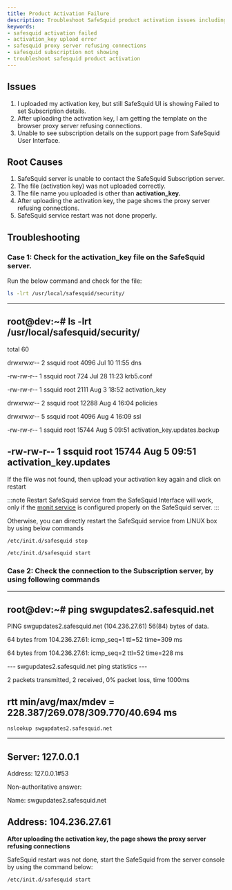```yaml
---
title: Product Activation Failure  
description: Troubleshoot SafeSquid product activation issues including failed subscription details, UI errors, and proxy server connection problems. Follow step-by-step solutions for proper activation key handling, SafeSquid restarts, and connectivity to the subscription server.  
keywords:  
- safesquid activation failed  
- activation_key upload error  
- safesquid proxy server refusing connections  
- safesquid subscription not showing  
- troubleshoot safesquid product activation  
---
```


## Issues
1.  I uploaded my activation key, but still SafeSquid UI is showing Failed to set Subscription details.
1.  After uploading the activation key, I am getting the template on the browser proxy server refusing connections.
1.  Unable to see subscription details on the support page from SafeSquid User Interface.

## Root Causes

1.  SafeSquid server is unable to contact the SafeSquid Subscription server.
1.  The file (activation key) was not uploaded correctly.
1.  The file name you uploaded is other than **activation_key.**
1.  After uploading the activation key, the page shows the proxy server refusing connections.
1.  SafeSquid service restart was not done properly.

## Troubleshooting
### Case 1: Check for the activation_key file on the SafeSquid server.
Run the below command and check for the file:

```bash
ls -lrt /usr/local/safesquid/security/
```
  ---------------------------------------------------------------------------
  root@dev:~# ls -lrt /usr/local/safesquid/security/
  ---------------------------------------------------------------------------
  total 60

  drwxrwxr-- 2 ssquid root 4096 Jul 10 11:55 dns

  -rw-rw-r-- 1 ssquid root 724 Jul 28 11:23 krb5.conf

  -rw-rw-r-- 1 ssquid root 2111 Aug 3 18:52 activation_key

  drwxrwxr-- 2 ssquid root 12288 Aug 4 16:04 policies

  drwxrwxr-- 5 ssquid root 4096 Aug 4 16:09 ssl

  -rw-rw-r-- 1 ssquid root 15744 Aug 5 09:51 activation_key.updates.backup

  -rw-rw-r-- 1 ssquid root 15744 Aug 5 09:51 activation_key.updates
  ---------------------------------------------------------------------------

If the file was not found, then upload your activation key again and click on restart

:::note
Restart SafeSquid service from the SafeSquid Interface will work, only if the [monit service](/docs/13-System%20Audit/Monit.md) is configured properly on the SafeSquid server.
:::

Otherwise, you can directly restart the SafeSquid service from LINUX box by using below commands

```bash
/etc/init.d/safesquid stop
```
```bash
/etc/init.d/safesquid start
```
### Case 2: Check the connection to the Subscription server, by using following commands
  -----------------------------------------------------------------------
  root@dev:~# ping swgupdates2.safesquid.net
  -----------------------------------------------------------------------
  PING swgupdates2.safesquid.net (104.236.27.61) 56(84) bytes of data.

  64 bytes from 104.236.27.61: icmp_seq=1 ttl=52 time=309 ms

  64 bytes from 104.236.27.61: icmp_seq=2 ttl=52 time=228 ms

  --- swgupdates2.safesquid.net ping statistics ---

  2 packets transmitted, 2 received, 0% packet loss, time 1000ms

  rtt min/avg/max/mdev = 228.387/269.078/309.770/40.694 ms
  -----------------------------------------------------------------------

```bash
nslookup swgupdates2.safesquid.net
```
  -----------------------------------------------------------------------
  Server: 127.0.0.1
  -----------------------------------------------------------------------
  Address: 127.0.0.1#53

  Non-authoritative answer:

  Name: swgupdates2.safesquid.net

  Address: 104.236.27.61
  -----------------------------------------------------------------------

**After uploading the activation key, the page shows the proxy server refusing connections**

SafeSquid restart was not done, start the SafeSquid from the server console by using the command below:

```bash
/etc/init.d/safesquid start
```


